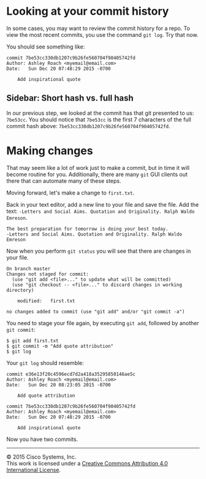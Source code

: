 # Looking at your commit history

In some cases, you may want to review the commit history for a repo.  To view the most recent commits, you use the command `git log`.  Try that now.

You should see something like:

```
commit 7be53cc330db1207c9b26fe560704f90405742fd
Author: Ashley Roach <myemail@email.com>
Date:   Sun Dec 20 07:48:29 2015 -0700

    Add inspirational quote
```

## Sidebar: Short hash vs. full hash

In our previous step, we looked at the commit has that git presented to us: `7be53cc`.  You should notice that `7be53cc` is the first 7 characters of the full commit hash above: `7be53cc330db1207c9b26fe560704f90405742fd`.

# Making changes

That may seem like a lot of work just to make a commit, but in time it will become routine for you.  Additionally, there are many `git` GUI clients out there that can automate many of these steps.

Moving forward, let's make a change to `first.txt`.  

Back in your text editor, add a new line to your file and save the file.  Add the text: `-Letters and Social Aims. Quotation and Originality. Ralph Waldo Emreson`.

```
The best preparation for tomorrow is doing your best today.
-Letters and Social Aims. Quotation and Originality. Ralph Waldo Emreson
```

Now when you perform `git status` you will see that there are changes in your file.

```
On branch master
Changes not staged for commit:
  (use "git add <file>..." to update what will be committed)
  (use "git checkout -- <file>..." to discard changes in working directory)

	modified:   first.txt

no changes added to commit (use "git add" and/or "git commit -a")
```

You need to stage your file again, by executing `git add`, followed by another `git commit`:

```
$ git add first.txt
$ git commit -m "Add quote attribution"
$ git log
```

Your `git log` should resemble:

```
commit e36e13f20c4596ecd7d2a418a35295850146ae5c
Author: Ashley Roach <myemail@email.com>
Date:   Sun Dec 20 08:23:05 2015 -0700

    Add quote attribution

commit 7be53cc330db1207c9b26fe560704f90405742fd
Author: Ashley Roach <myemail@email.com>
Date:   Sun Dec 20 07:48:29 2015 -0700

    Add inspirational quote
```

Now you have two commits.

<hr>
&copy; 2015 Cisco Systems, Inc.<br>
This work is licensed under a <a rel="license" href="http://creativecommons.org/licenses/by/4.0/">Creative Commons Attribution 4.0 International License</a>.
